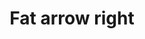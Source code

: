 ---
title: Fat arrow right
tags: ["fat", "arrow", "right", "direction", "pointing", "movement", "navigate"]
icon: fat-arrow-right
svg: '<svg xmlns="http://www.w3.org/2000/svg" width="24" height="24" fill="none" viewBox="0 0 24 24" stroke-width="1.5" stroke-linecap="round" stroke-linejoin="round" stroke="currentColor"><path d="M13.105 4.483c0-.43.545-.645.863-.34l6.884 7.516a.466.466 0 0 1 0 .682l-6.884 7.517c-.318.304-.863.088-.863-.341V15.68a.495.495 0 0 0-.506-.483H3.506A.494.494 0 0 1 3 14.716V9.284c0-.266.226-.482.506-.482h9.093c.28 0 .506-.216.506-.483z"/></svg>'
---